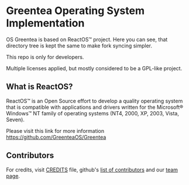 # Greentea Operating System Implementation

OS Greentea is based on ReactOS™ project. Here you can see, that directory tree is kept the same to make fork syncing simpler.

This repo is only for developers.

Multiple licenses applied, but mostly considered to be a GPL-like project.

What is ReactOS?
---

ReactOS™ is an Open Source effort to develop a quality operating system that is
compatible with applications and drivers written for the Microsoft® Windows™ NT
family of operating systems (NT4, 2000, XP, 2003, Vista, Seven).

Please visit this link for more information https://github.com/GreenteaOS/Greentea

Contributors
---

For credits, visit [CREDITS](https://github.com/GreenteaOS/Kernel/blob/master/CREDITS) file, github's [list of contributors](https://github.com/GreenteaOS/Kernel/graphs/contributors) and our [team page](https://github.com/orgs/GreenteaOS/people).
